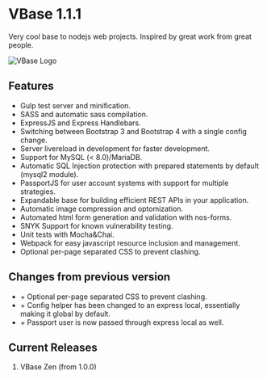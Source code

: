 # VBase 1.1.1
Very cool base to nodejs web projects. Inspired by great work from great people.

![VBase Logo](http://192.168.0.204/maxwlang/vbase/raw/ebc142e9e85ba248eb0318286eecea28dee7edee/src/img/logo.png?inline=false)

## Features
- Gulp test server and minification.
- SASS and automatic sass compilation.
- ExpressJS and Express Handlebars.
- Switching between Bootstrap 3 and Bootstrap 4 with a single config change.
- Server livereload in development for faster development.
- Support for MySQL (< 8.0)/MariaDB.
- Automatic SQL Injection protection with prepared statements by default (mysql2 module).
- PassportJS for user account systems with support for multiple strategies.
- Expandable base for building efficient REST APIs in your application.
- Automatic image compression and optomization.
- Automated html form generation and validation with nos-forms.
- SNYK Support for known vulnerability testing.
- Unit tests with Mocha&Chai.
- Webpack for easy javascript resource inclusion and management.
- Optional per-page separated CSS to prevent clashing.

## Changes from previous version
- \+ Optional per-page separated CSS to prevent clashing.
- \+ Config helper has been changed to an express local, essentially making it global by default.
- \+ Passport user is now passed through express local as well.

## Current Releases
1. VBase Zen (from 1.0.0)